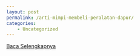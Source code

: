 ```yaml
---
layout: post
permalink: /arti-mimpi-membeli-peralatan-dapur/
categories:
    - Uncategorized
---
```


[Baca Selengkapnya](/08)